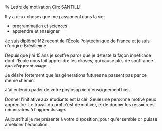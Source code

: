 % Lettre de motivation Ciro SANTILLI

Il y a deux choses que me passionent dans la vie:

- programmation et sciences
- apprendre et enseigner

Je suis diplômé M2 recent de l'École Polytechnique de France
et je suis d'origine Brésilienne.

Depuis que j'ai 15 ans je souffre parce que je deteste la façon
inneficace dont l'École nous fait apprendre les choses,
qui cause plus de souffrance que d'apprentissage.

Je désire fortement que les génerations futures ne passent pas par ce même chemin.

J'ai entendu parler de votre phylosophie d'enseignement hier.

Donner l'initiative aux étudiants est la clé.
Seule une personne motivé peux apprendre. Le travail du prof c'est de motiver,
et de donner les ressources nécessaires à l'apprentissage.

Aujourd'hui je me présente à votre disposition,
pour qu'ensemble on puisse améliorer l'éducation.
